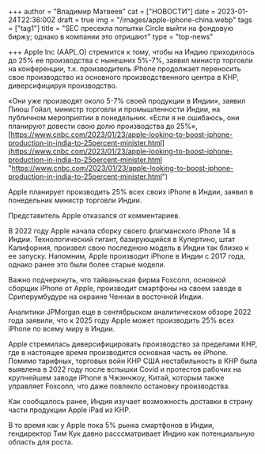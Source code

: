 +++
author = "Владимир Матвеев"
cat = ["НОВОСТИ"]
date = 2023-01-24T22:36:00Z
draft = true
img = "/images/apple-iphone-china.webp"
tags = ["tag1"]
title = "SEC пресекла попытки Circle выйти на фондовую биржу; однако в компании это отрицают"
type = "top-news"

+++
Apple Inc (AAPL.O) стремится к тому, чтобы на Индию приходилось до 25% ее производства с нынешних 5%-7%, заявил министр торговли на конференции, т.к. производитель iPhone продолжает переносить свое производство из основного производственного центра в КНР, диверсифицируя производство.

«Они уже производят около 5-7% своей продукции в Индии», заявил Пиюш Гойал, министр торговли и промышленности Индии, на публичном мероприятии в понедельник. «Если я не ошибаюсь, они планируют довести свою долю производства до 25%», [https://www.cnbc.com/2023/01/23/apple-looking-to-boost-iphone-production-in-india-to-25percent-minister.html](https://www.cnbc.com/2023/01/23/apple-looking-to-boost-iphone-production-in-india-to-25percent-minister.html "https://www.cnbc.com/2023/01/23/apple-looking-to-boost-iphone-production-in-india-to-25percent-minister.html")

Apple планирует производить 25% всех своих iPhone в Индии, заявил в понедельник министр торговли Индии. 

Представитель Apple отказался от комментариев.

В 2022 году Apple начала сборку своего флагманского iPhone 14 в Индии. Технологический гигант, базирующийся в Купертино, штат Калифорния, произвел свою последнюю модель в Индии так близко к ее запуску. Напомним, Apple производит iPhone в Индии с 2017 года, однако ранее это были более старые модели.

Важно подчеркнуть, что тайваньская фирма Foxconn, основной сборщик iPhone от Apple, производит смартфоны на своем заводе в Сриперумбудуре на окраине Ченнаи в восточной Индии.

Аналитики JPMorgan еще в сентябрьском аналитическом обзоре 2022 года заявили, что к 2025 году Apple может производить 25% всех iPhone по всему миру в Индии.

Apple стремилась диверсифицировать производство за пределами КНР, где в настоящее время производится основная часть ее iPhone. Помимо тарифных, торговых войн КНР США нестабильность в КНР была выявлена в 2022 году после вспышки Covid и протестов рабочих на крупнейшем заводе iPhone в Чжэнчжоу, Китай, которым также управляет Foxconn, что даже повлекло остановку производства.

Как сообщалось ранее, Индия изучает возможность доставки в страну части продукции Apple iPad из КНР.

В то время как у Apple пока 5% рынка смартфонов в Индии, гендиректор Тим Кук давно расссматривает Индию как потенциальную область для роста.